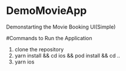 # DemoMovieApp
Demonstarting the Movie Booking UI(Simple)

#Commands to Run the Application
1. clone the repository
2. yarn install && cd ios && pod install && cd ..
3. yarn ios
